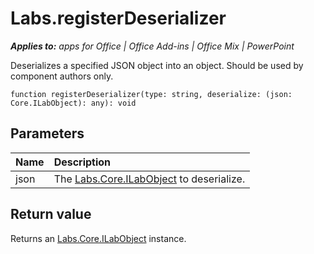 
# Labs.registerDeserializer

 _**Applies to:** apps for Office | Office Add-ins | Office Mix | PowerPoint_

Deserializes a specified JSON object into an object. Should be used by component authors only.

```
function registerDeserializer(type: string, deserialize: (json: Core.ILabObject): any): void
```


## Parameters


|**Name**|**Description**|
|:-----|:-----|
|json|The [Labs.Core.ILabObject](https://dev.office.com/reference/add-ins/office-mix/labs.core.ilabobject) to deserialize.|

## Return value

Returns an [Labs.Core.ILabObject](https://dev.office.com/reference/add-ins/office-mix/labs.core.ilabobject) instance.

